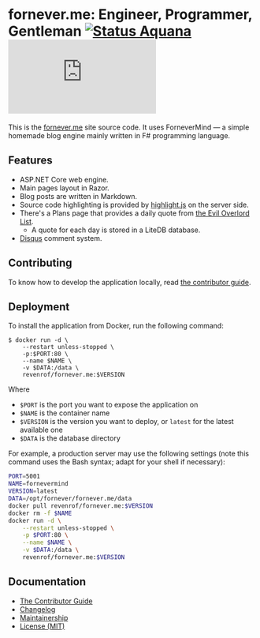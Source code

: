 fornever.me: Engineer, Programmer, Gentleman [![Status Aquana][status-aquana]][andivionian-status-classifier] [![Docker Image][badge.docker]][docker-hub]
============================================

This is the [fornever.me][] site source code. It uses ForneverMind — a simple
homemade blog engine mainly written in F# programming language.

Features
--------

- ASP.NET Core web engine.
- Main pages layout in Razor.
- Blog posts are written in Markdown.
- Source code highlighting is provided by [highlight.js][] on the server side.
- There's a Plans page that provides a daily quote from [the Evil Overlord List][evil-overlord-list].
  - A quote for each day is stored in a LiteDB database.
- [Disqus][disqus] comment system.

Contributing
------------

To know how to develop the application locally, read [the contributor guide][docs.contributor-guide].

Deployment
----------

To install the application from Docker, run the following command:

```console
$ docker run -d \
    --restart unless-stopped \
    -p:$PORT:80 \
    --name $NAME \
    -v $DATA:/data \
    revenrof/fornever.me:$VERSION
```

Where
- `$PORT` is the port you want to expose the application on
- `$NAME` is the container name
- `$VERSION` is the version you want to deploy, or `latest` for the latest
  available one
- `$DATA` is the database directory

For example, a production server may use the following settings (note this
command uses the Bash syntax; adapt for your shell if necessary):

```bash
PORT=5001
NAME=fornevermind
VERSION=latest
DATA=/opt/fornever/fornever.me/data
docker pull revenrof/fornever.me:$VERSION
docker rm -f $NAME
docker run -d \
    --restart unless-stopped \
    -p $PORT:80 \
    --name $NAME \
    -v $DATA:/data \
    revenrof/fornever.me:$VERSION
```

Documentation
-------------

- [The Contributor Guide][docs.contributor-guide]
- [Changelog][docs.changelog]
- [Maintainership][docs.maintainership]
- [License (MIT)][docs.license]

[andivionian-status-classifier]: https://github.com/ForNeVeR/andivionian-status-classifier#status-aquana-
[badge.docker]: https://img.shields.io/docker/v/revenrof/fornever.me?label=docker&sort=semver
[disqus]: https://disqus.com/
[docker-hub]: https://hub.docker.com/r/revenrof/fornever.me
[docs.changelog]: CHANGELOG.md
[docs.contributor-guide]: CONTRIBUTING.md
[docs.license]: LICENSE.md
[docs.maintainership]: ./MAINTAINERSHIP.md
[evil-overlord-list]: https://legendspbem.angelfire.com/eviloverlordlist.html
[fornever.me]: https://fornever.me/
[highlight.js]: https://highlightjs.org/
[status-aquana]: https://img.shields.io/badge/status-aquana-yellowgreen.svg
